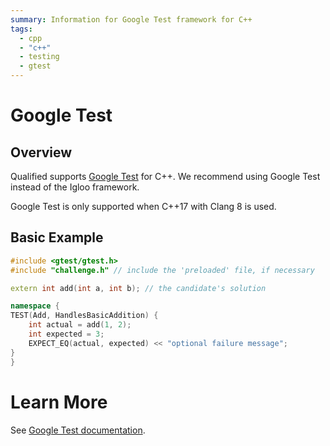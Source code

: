 ```yaml
---
summary: Information for Google Test framework for C++
tags:
  - cpp
  - "c++"
  - testing
  - gtest
---
```


# Google Test

## Overview

Qualified supports [Google Test](https://github.com/google/googletest/) for C++. We recommend using Google Test instead of the Igloo framework.

Google Test is only supported when C++17 with Clang 8 is used.

## Basic Example

```cpp
#include <gtest/gtest.h>
#include "challenge.h" // include the 'preloaded' file, if necessary

extern int add(int a, int b); // the candidate's solution

namespace {
TEST(Add, HandlesBasicAddition) {
    int actual = add(1, 2);
    int expected = 3;
    EXPECT_EQ(actual, expected) << "optional failure message";
}
}
```

# Learn More

See [Google Test documentation](https://github.com/google/googletest/blob/master/googletest/docs/primer.md).
